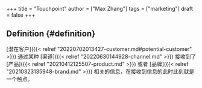+++
title = "Touchpoint"
author = ["Max Zhang"]
tags = ["marketing"]
draft = false
+++

## Definition {#definition}

[潜在客户]({{< relref "20220702013427-customer.md#potential-customer" >}}) 通过某种 [渠道]({{< relref "20220630144928-channel.md" >}}) 接收到了 [产品]({{< relref "20210412125507-product.md" >}}) 或者 [品牌]({{< relref "20210323135948-brand.md" >}}) 相关的信息，在接收到信息的此时此刻就是一个触点。
